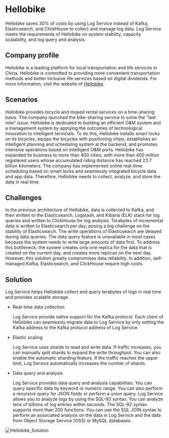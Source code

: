 # Hellobike

Hellobike saves 30% of costs by using Log Service instead of Kafka, Elasticsearch, and ClickHouse to collect and manage log data. Log Service meets the requirements of Hellobike on system stability, capacity scalability, and log query and analysis.

## Company profile

Hellobike is a leading platform for local transportation and life services in China. Hellobike is committed to providing more convenient transportation methods and better inclusive life services based on digital dividends. For more information, visit the website of [Hellobike](https://www.hello-inc.com/).

## Scenarios

Hellobike provides bicycle and moped rental services on a time-sharing basis. The company launched the bike-sharing service to solve the "last mile" issue. Hellobike is dedicated to building an efficient O&M system and a management system by applying the outcomes of technological innovation to intelligent terminals. To do this, Hellobike installs smart locks on its bicycles, equips the bicycles with positioning chips, establishes an intelligent planning and scheduling system at the backend, and promotes intensive operations based on intelligent O&M ports. Hellobike has expanded its business to more than 400 cities, with more than 400 million registered users whose accumulated riding distance has reached 23.7 billion kilometers. The company has implemented online real-time scheduling based on smart locks and seamlessly integrated bicycle data and app data. Therefore, Hellobike needs to collect, analyze, and store the data in real time.

## Challenges

In the previous architecture of Hellobike, data is collected to Kafka, and then written to the Elasticsearch, Logstash, and Kibana \(ELK\) stack for log queries and written to ClickHouse for log analysis. Terabytes of incremental data is written to Elasticsearch per day, posing a big challenge on the stability of Elasticsearch. The write operations of Elasticsearch are delayed during data queries. The data query feature is unavailable in most cases because the system needs to write large amounts of data first. To address this bottleneck, the system creates only one replica for the data that is created on the current day, and creates more replicas on the next day. However, this solution greatly compromises data reliability. In addition, self-managed Kafka, Elasticsearch, and ClickHouse require high costs.

## Solution

Log Service helps Hellobike collect and query terabytes of logs in real time and provides scalable storage.

-   Real-time data collection

    Log Service provide native support for the Kafka protocol. Each client of Hellobike can seamlessly migrate data to Log Service by only setting the Kafka address to the Kafka protocol address of Log Service.

-   Elastic scaling

    Log Service uses shards to read and write data. If traffic increases, you can manually split shards to expand the write throughput. You can also enable the automatic sharding feature. If the traffic reaches the upper limit, Log Service automatically increases the number of shards.

-   Data query and analysis

    Log Service provides data query and analysis capabilities. You can query specific data by keyword or numeric range. You can also perform a recursive query for JSON fields or perform a union query. Log Service allows you to analyze logs by using the SQL-92 syntax. You can analyze tens of billions of log entries within seconds. The SQL-92 syntax supports more than 200 functions. You can use the SQL JOIN syntax to perform an associated analysis on the data in Log Service and the data from Object Storage Service \(OSS\) or MySQL databases.


![Hellobike_Solution](https://static-aliyun-doc.oss-accelerate.aliyuncs.com/assets/img/en-US/8867534261/p271803.png)

